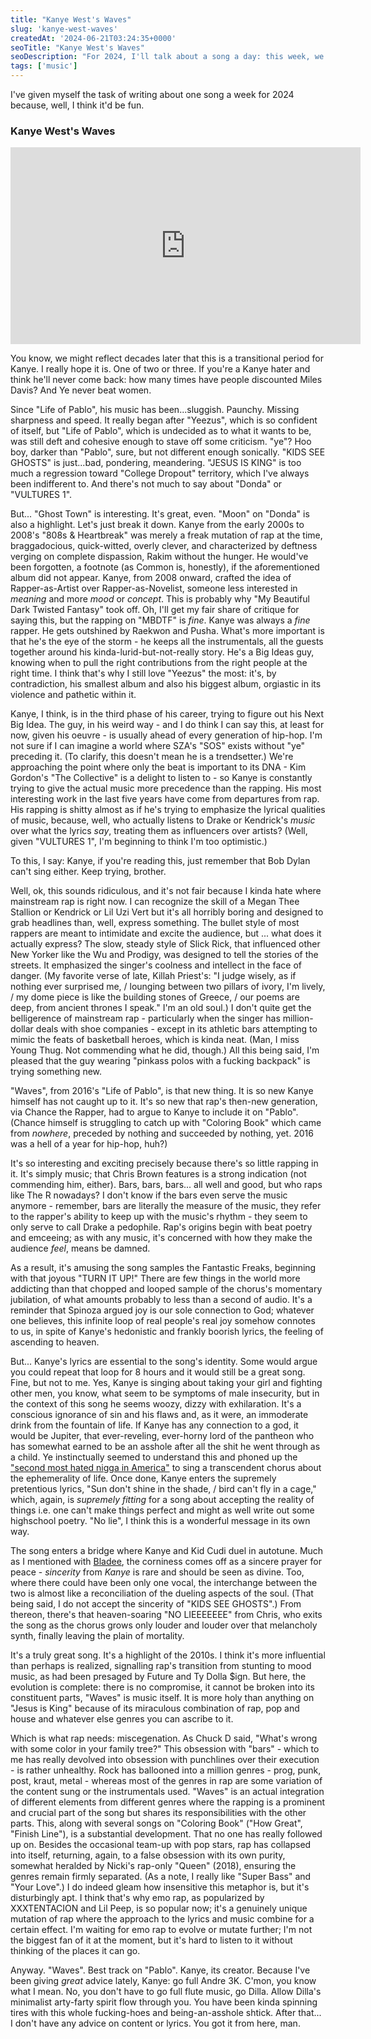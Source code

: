 ```yaml
---
title: "Kanye West's Waves"
slug: 'kanye-west-waves'
createdAt: '2024-06-21T03:24:35+0000'
seoTitle: "Kanye West's Waves"
seoDescription: "For 2024, I'll talk about a song a day: this week, we'll talk about Kanye West's Waves."
tags: ['music']
---
```


I've given myself the task of writing about one song a week for 2024 because, well, I think it'd be fun.

### Kanye West's Waves

<iframe width="560" height="315" src="https://www.youtube.com/embed/ML8Yq1Rd6I0?si=t1nfHC3-jiUvW5Vg" title="YouTube video player" frameborder="0" allow="accelerometer; autoplay; clipboard-write; encrypted-media; gyroscope; picture-in-picture; web-share" referrerpolicy="strict-origin-when-cross-origin" allowfullscreen></iframe>

You know, we might reflect decades later that this is a transitional period for Kanye. I really hope it is. One of two or three. If you're a Kanye hater and think he'll never come back: how many times have people discounted Miles Davis? And Ye never beat women.

Since "Life of Pablo", his music has been...sluggish. Paunchy. Missing sharpness and speed. It really began after "Yeezus", which is so confident of itself, but "Life of Pablo", which is undecided as to what it wants to be, was still deft and cohesive enough to stave off some criticism. "ye"? Hoo boy, darker than "Pablo", sure, but not different enough sonically. "KIDS SEE GHOSTS" is just...bad, pondering, meandering. "JESUS IS KING" is too much a regression toward "College Dropout" territory, which I've always been indifferent to. And there's not much to say about "Donda" or "VULTURES 1".

But... "Ghost Town" is interesting. It's great, even. "Moon" on "Donda" is also a highlight. Let's just break it down. Kanye from the early 2000s to 2008's "808s & Heartbreak" was merely a freak mutation of rap at the time, braggadocious, quick-witted, overly clever, and characterized by deftness verging on complete dispassion, Rakim without the hunger. He would've been forgotten, a footnote (as Common is, honestly), if the aforementioned album did not appear. Kanye, from 2008 onward, crafted the idea of Rapper-as-Artist over Rapper-as-Novelist, someone less interested in _meaning_ and more _mood_ or _concept_. This is probably why "My Beautiful Dark Twisted Fantasy" took off. Oh, I'll get my fair share of critique for saying this, but the rapping on "MBDTF" is _fine_. Kanye was always a _fine_ rapper. He gets outshined by Raekwon and Pusha. What's more important is that he's the eye of the storm - he keeps all the instrumentals, all the guests together around his kinda-lurid-but-not-really story. He's a Big Ideas guy, knowing when to pull the right contributions from the right people at the right time. I think that's why I still love "Yeezus" the most: it's, by contradiction, his smallest album and also his biggest album, orgiastic in its violence and pathetic within it.

Kanye, I think, is in the third phase of his career, trying to figure out his Next Big Idea. The guy, in his weird way - and I do think I can say this, at least for now, given his oeuvre - is usually ahead of every generation of hip-hop. I'm not sure if I can imagine a world where SZA's "SOS" exists without "ye" preceding it. (To clarify, this doesn't mean he is a trendsetter.) We're approaching the point where only the beat is important to its DNA - Kim Gordon's "The Collective" is a delight to listen to - so Kanye is constantly trying to give the actual music more precedence than the rapping. His most interesting work in the last five years have come from departures from rap. His rapping is shitty almost as if he's trying to emphasize the lyrical qualities of music, because, well, who actually listens to Drake or Kendrick's _music_ over what the lyrics _say_, treating them as influencers over artists? (Well, given "VULTURES 1", I'm beginning to think I'm too optimistic.)

To this, I say: Kanye, if you're reading this, just remember that Bob Dylan can't sing either. Keep trying, brother.

Well, ok, this sounds ridiculous, and it's not fair because I kinda hate where mainstream rap is right now. I can recognize the skill of a Megan Thee Stallion or Kendrick or Lil Uzi Vert but it's all horribly boring and designed to grab headlines than, well, express something. The bullet style of most rappers are meant to intimidate and excite the audience, but ... what does it actually express? The slow, steady style of Slick Rick, that influenced other New Yorker like the Wu and Prodigy, was designed to tell the stories of the streets. It emphasized the singer's coolness and intellect in the face of danger. (My favorite verse of late, Killah Priest's: "I judge wisely, as if nothing ever surprised me, / lounging between two pillars of ivory, I'm lively, / my dome piece is like the building stones of Greece, / our poems are deep, from ancient thrones I speak." I'm an old soul.) I don't quite get the belligerence of mainstream rap - particularly when the singer has million-dollar deals with shoe companies - except in its athletic bars attempting to mimic the feats of basketball heroes, which is kinda neat. (Man, I miss Young Thug. Not commending what he did, though.) All this being said, I'm pleased that the guy wearing "pinkass polos with a fucking backpack" is trying something new.

"Waves", from 2016's "Life of Pablo", is that new thing. It is so new Kanye himself has not caught up to it. It's so new that rap's then-new generation, via Chance the Rapper, had to argue to Kanye to include it on "Pablo". (Chance himself is struggling to catch up with "Coloring Book" which came from _nowhere_, preceded by nothing and succeeded by nothing, yet. 2016 was a hell of a year for hip-hop, huh?)

It's so interesting and exciting precisely because there's so little rapping in it. It's simply music; that Chris Brown features is a strong indication (not commending him, either). Bars, bars, bars... all well and good, but who raps like The R nowadays? I don't know if the bars even serve the music anymore - remember, bars are literally the measure of the music, they refer to the rapper's ability to keep up with the music's rhythm - they seem to only serve to call Drake a pedophile. Rap's origins begin with beat poetry and emceeing; as with any music, it's concerned with how they make the audience _feel_, means be damned.

As a result, it's amusing the song samples the Fantastic Freaks, beginning with that joyous "TURN IT UP!" There are few things in the world more addicting than that chopped and looped sample of the chorus's momentary jubilation, of what amounts probably to less than a second of audio. It's a reminder that Spinoza argued joy is our sole connection to God; whatever one believes, this infinite loop of real people's real joy somehow connotes to us, in spite of Kanye's hedonistic and frankly boorish lyrics, the feeling of ascending to heaven.

But... Kanye's lyrics are essential to the song's identity. Some would argue you could repeat that loop for 8 hours and it would still be a great song. Fine, but not to me. Yes, Kanye is singing about taking your girl and fighting other men, you know, what seem to be symptoms of male insecurity, but in the context of this song he seems woozy, dizzy with exhilaration. It's a conscious ignorance of sin and his flaws and, as it were, an immoderate drink from the fountain of life. If Kanye has any connection to a god, it would be Jupiter, that ever-reveling, ever-horny lord of the pantheon who has somewhat earned to be an asshole after all the shit he went through as a child. Ye instinctually seemed to understand this and phoned up the ["second most hated nigga in America"](https://allhiphop.com/news/fonzworth-bentley-talks-helping-kanye-west-create-waves-featuring-chris-brown/) to sing a transcendent chorus about the ephemerality of life. Once done, Kanye enters the supremely pretentious lyrics, "Sun don't shine in the shade, / bird can't fly in a cage," which, again, is _supremely fitting_ for a song about accepting the reality of things i.e. one can't make things perfect and might as well write out some highschool poetry. "No lie", I think this is a wonderful message in its own way.

The song enters a bridge where Kanye and Kid Cudi duel in autotune. Much as I mentioned with [Bladee](/bladee-ecco2k-desire-is-a-trap), the corniness comes off as a sincere prayer for peace - _sincerity_ from _Kanye_ is rare and should be seen as divine. Too, where there could have been only one vocal, the interchange between the two is almost like a reconciliation of the dueling aspects of the soul. (That being said, I do not accept the sincerity of "KIDS SEE GHOSTS".) From thereon, there's that heaven-soaring "NO LIEEEEEEE" from Chris, who exits the song as the chorus grows only louder and louder over that melancholy synth, finally leaving the plain of mortality.

It's a truly great song. It's a highlight of the 2010s. I think it's more influential than perhaps is realized, signalling rap's transition from stunting to mood music, as had been presaged by Future and Ty Dolla $ign. But here, the evolution is complete: there is no compromise, it cannot be broken into its constituent parts, "Waves" is music itself. It is more holy than anything on "Jesus is King" because of its miraculous combination of rap, pop and house and whatever else genres you can ascribe to it.

Which is what rap needs: miscegenation. As Chuck D said, "What's wrong with some color in your family tree?" This obsession with "bars" - which to me has really devolved into obsession with punchlines over their execution - is rather unhealthy. Rock has ballooned into a million genres - prog, punk, post, kraut, metal - whereas most of the genres in rap are some variation of the content sung or the instrumentals used. "Waves" is an actual integration of different elements from different genres where the rapping is a prominent and crucial part of the song but shares its responsibilities with the other parts. This, along with several songs on "Coloring Book" ("How Great", "Finish Line"), is a substantial development. That no one has really followed up on. Besides the occasional team-up with pop stars, rap has collapsed into itself, returning, again, to a false obsession with its own purity, somewhat heralded by Nicki's rap-only "Queen" (2018), ensuring the genres remain firmly separated. (As a note, I really like "Super Bass" and "Your Love".) I do indeed gleam how insensitive this metaphor is, but it's disturbingly apt. I think that's why emo rap, as popularized by XXXTENTACION and Lil Peep, is so popular now; it's a genuinely unique mutation of rap where the approach to the lyrics and music combine for a certain effect. I'm waiting for emo rap to evolve or mutate further; I'm not the biggest fan of it at the moment, but it's hard to listen to it without thinking of the places it can go.

Anyway. "Waves". Best track on "Pablo". Kanye, its creator. Because I've been giving _great_ advice lately, Kanye: go full Andre 3K. C'mon, you know what I mean. No, you don't have to go full flute music, go Dilla. Allow Dilla's minimalist arty-farty spirit flow through you. You have been kinda spinning tires with this whole fucking-hoes and being-an-asshole shtick. After that... I don't have any advice on content or lyrics. You got it from here, man.
